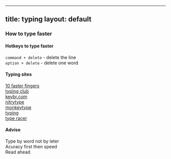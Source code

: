 
---
title: typing 
layout: default
---
### How to type faster
#### Hotkeys to type faster  
`command + delete` - delete the line  
`option + delete` - delete one word  

#### Typing sites
[10 faster fingers](https://10fastfingers.com/)  
[typing club](https://www.typingclub.com)  
[keybr.com](https://www.keybr.com/)  
[nitrytype](https://www.nitrotype.com/)  
[monkeytype](https://monkeytype.com)  
[typing](https://www.typing.com/)  
[type racer](https://play.typeracer.com/)  

#### Advise
Type by word not by leter  
Acuracy first then speed  
Read ahead  

